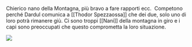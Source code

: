 Chierico nano della Montagna, più bravo a fare rapporti ecc.  
Competono perché Dardul comunica a [[Thodor Spezzaossa]] che dei due, solo uno di loro potrà rimanere giù. Ci sono troppi [[Nani]] della montagna in giro e i capi sono preoccupati che questo comprometta la loro situazione.

![](https://lh7-us.googleusercontent.com/hznzXWyEthgFODitzx1f29QBgZ5bBsnsffEgxkKu2jYtjxBcjFLU3mhw5S6iGxy2k8h5Nag7a0HkYVxTDOdMzfAUzijmT2kTr57AurCeECegJQR_ONKg9Pfu4ycusEd1uAj6G9JmSn_Ry-dnMW04xDo)